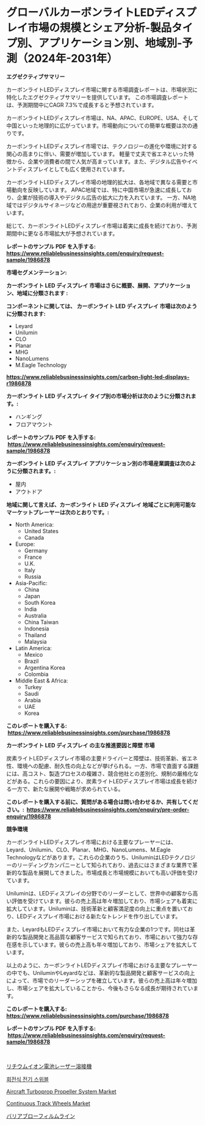 <p><h1>グローバルカーボンライトLEDディスプレイ市場の規模とシェア分析-製品タイプ別、アプリケーション別、地域別-予測（2024年-2031年）</h1></p><p><strong>エグゼクティブサマリー</strong></p>
<p><p>カーボンライトLEDディスプレイ市場に関する市場調査レポートは、市場状況に特化したエグゼクティブサマリーを提供しています。 この市場調査レポートは、予測期間中にCAGR 7.3%で成長すると予想されています。</p><p>カーボンライトLEDディスプレイ市場は、NA、APAC、EUROPE、USA、そして中国といった地理的に広がっています。市場動向についての簡単な概要は次の通りです。</p><p>カーボンライトLEDディスプレイ市場では、テクノロジーの進化や環境に対する関心の高まりに伴い、需要が増加しています。 軽量で丈夫で省エネといった特徴から、企業や消費者の間で人気が高まっています。また、デジタル広告やイベントディスプレイとしても広く使用されています。</p><p>カーボンライトLEDディスプレイ市場の地理的拡大は、各地域で異なる需要と市場動向を反映しています。 APAC地域では、特に中国市場が急速に成長しており、企業が技術の導入やデジタル広告の拡大に力を入れています。 一方、NA地域ではデジタルサイネージなどの用途が重要視されており、企業の利用が増えています。</p><p>総じて、カーボンライトLEDディスプレイ市場は着実に成長を続けており、予測期間中に更なる市場拡大が予想されています。</p></p>
<p><strong>レポートのサンプル PDF を入手する: <a href="https://www.reliablebusinessinsights.com/enquiry/request-sample/1986878">https://www.reliablebusinessinsights.com/enquiry/request-sample/1986878</a></strong></p>
<p><strong>市場セグメンテーション:</strong></p>
<p><strong> カーボンライト LED ディスプレイ 市場はさらに概要、展開、アプリケーション、地域に分類されます :</strong></p>
<p><strong>コンポーネントに関しては、 カーボンライト LED ディスプレイ 市場は次のように分類されます: &nbsp;</strong></p>
<p><ul><li>Leyard</li><li>Unilumin</li><li>CLO</li><li>Planar</li><li>MHG</li><li>NanoLumens</li><li>M.Eagle Technology</li></ul></p>
<p><strong><a href="https://www.reliablebusinessinsights.com/carbon-light-led-displays-r1986878">https://www.reliablebusinessinsights.com/carbon-light-led-displays-r1986878</a></strong></p>
<p><strong> カーボンライト LED ディスプレイ タイプ別の市場分析は次のように分類されます。:</strong></p>
<p><ul><li>ハンギング</li><li>フロアマウント</li></ul></p>
<p><strong>レポートのサンプル PDF を入手する: &nbsp;<a href="https://www.reliablebusinessinsights.com/enquiry/request-sample/1986878">https://www.reliablebusinessinsights.com/enquiry/request-sample/1986878</a></strong></p>
<p><strong> カーボンライト LED ディスプレイ アプリケーション別の市場産業調査は次のように分類されます。:</strong></p>
<p><ul><li>屋内</li><li>アウトドア</li></ul></p>
<p><strong>地域に関して言えば、カーボンライト LED ディスプレイ 地域ごとに利用可能なマーケットプレーヤーは次のとおりです。:</strong></p>
<p><ul>
    <li>
        North America:
        <ul>
            <li>United States</li>
            <li>Canada</li>
        </ul>
    </li>
    <li>
        Europe:
        <ul>
            <li>Germany</li>
            <li>France</li>
            <li>U.K.</li>
            <li>Italy</li>
            <li>Russia</li>
        </ul>
    </li>
    <li>
        Asia-Pacific:
        <ul>
            <li>China</li>
            <li>Japan</li>
            <li>South Korea</li>
            <li>India</li>
            <li>Australia</li>
            <li>China Taiwan</li>
            <li>Indonesia</li>
            <li>Thailand</li>
            <li>Malaysia</li>
        </ul>
    </li>
    <li>
        Latin America:
        <ul>
            <li>Mexico</li>
            <li>Brazil</li>
            <li>Argentina Korea</li>
            <li>Colombia</li>
        </ul>
    </li>
    <li>
        Middle East & Africa:
        <ul>
            <li>Turkey</li>
            <li>Saudi</li>
            <li>Arabia</li>
            <li>UAE</li>
            <li>Korea</li>
        </ul>
    </li>
    </ul></p>
<p><strong>このレポートを購入する: &nbsp;<a href="https://www.reliablebusinessinsights.com/purchase/1986878">https://www.reliablebusinessinsights.com/purchase/1986878</a></strong></p>
<p><strong>カーボンライト LED ディスプレイ の主な推進要因と障壁 市場</strong></p>
<p><p>炭素ライトLEDディスプレイ市場の主要ドライバーと障壁は、技術革新、省エネ性、環境への配慮、耐久性の向上などが挙げられる。一方、市場で直面する課題には、高コスト、製造プロセスの複雑さ、競合他社との差別化、規制の厳格化などがある。これらの要因により、炭素ライトLEDディスプレイ市場は成長を続ける一方で、新たな展開や戦略が求められている。</p></p>
<p><strong>このレポートを購入する前に、質問がある場合は問い合わせるか、共有してください。:&nbsp; <a href="https://www.reliablebusinessinsights.com/enquiry/pre-order-enquiry/1986878">https://www.reliablebusinessinsights.com/enquiry/pre-order-enquiry/1986878</a></strong></p>
<p><strong>競争環境</strong></p>
<p><p>カーボンライトLEDディスプレイ市場における主要なプレーヤーには、Leyard、Unilumin、CLO、Planar、MHG、NanoLumens、M.Eagle Technologyなどがあります。これらの企業のうち、UniluminはLEDテクノロジーのリーディングカンパニーとして知られており、過去にはさまざまな業界で革新的な製品を展開してきました。市場成長と市場規模においても高い評価を受けています。</p><p>Uniluminは、LEDディスプレイの分野でのリーダーとして、世界中の顧客から高い評価を受けています。彼らの売上高は年々増加しており、市場シェアも着実に拡大しています。Uniluminは、技術革新と顧客満足度の向上に重点を置いており、LEDディスプレイ市場における新たなトレンドを作り出しています。</p><p>また、LeyardもLEDディスプレイ市場において有力な企業の1つです。同社は革新的な製品開発と高品質な顧客サービスで知られており、市場において強力な存在感を示しています。彼らの売上高も年々増加しており、市場シェアを拡大しています。</p><p>以上のように、カーボンライトLEDディスプレイ市場における主要なプレーヤーの中でも、UniluminやLeyardなどは、革新的な製品開発と顧客サービスの向上によって、市場でのリーダーシップを確立しています。彼らの売上高は年々増加し、市場シェアを拡大していることから、今後もさらなる成長が期待されています。</p></p>
<p><strong>このレポートを購入する: &nbsp; <a href="https://www.reliablebusinessinsights.com/purchase/1986878">https://www.reliablebusinessinsights.com/purchase/1986878</a></strong></p>
<p><strong>レポートのサンプル PDF を入手する: &nbsp;<a href="https://www.reliablebusinessinsights.com/enquiry/request-sample/1986878">https://www.reliablebusinessinsights.com/enquiry/request-sample/1986878</a></strong><strong></strong></p>
<p>&nbsp;</p>
<p><p><a href="https://github.com/RudyBoyer2017/Market-Research-Report-List-1/blob/main/2495504108564.md">リチウムイオン電池レーザー溶接機</a></p><p><a href="https://github.com/admichael111/Market-Research-Report-List-1/blob/main/4709372103314.md">회전식 전기 스위블</a></p><p><a href="https://github.com/prosalinda88/Market-Research-Report-List-4/blob/main/aircraft-turboprop-propeller-system-market.md">Aircraft Turboprop Propeller System Market</a></p><p><a href="https://github.com/NorbertYates/Market-Research-Report-List-5/blob/main/continuous-track-wheels-market.md">Continuous Track Wheels Market</a></p><p><a href="https://github.com/MosesSpinka1914/Market-Research-Report-List-2/blob/main/2178176108562.md">バリアブローフィルムライン</a></p></p>